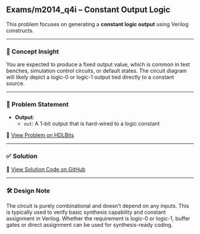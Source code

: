 ## Exams/m2014_q4i – Constant Output Logic

This problem focuses on generating a **constant logic output** using Verilog constructs.

---

### 🧠 Concept Insight  
You are expected to produce a fixed output value, which is common in test benches, simulation control circuits, or default states. The circuit diagram will likely depict a logic-0 or logic-1 output tied directly to a constant source.

---

### 📘 Problem Statement  
- **Output**:  
  - `out`: A 1-bit output that is hard-wired to a logic constant

🔗 [View Problem on HDLBits](https://hdlbits.01xz.net/wiki/Exams/m2014_q4i)

---

### ✅ Solution  
📄 [View Solution Code on GitHub](https://github.com/EswarAdithya011/HDLBits/blob/main/Problem%20Sets/3.%20Circuits/Combinational%20logic/3.1%20Basic%20gates/3.1.2%20GND/m2014_q4i.v)

---

### 🛠 Design Note  
The circuit is purely combinational and doesn’t depend on any inputs. This is typically used to verify basic synthesis capability and constant assignment in Verilog. Whether the requirement is logic-0 or logic-1, buffer gates or direct assignment can be used for synthesis-ready coding.
